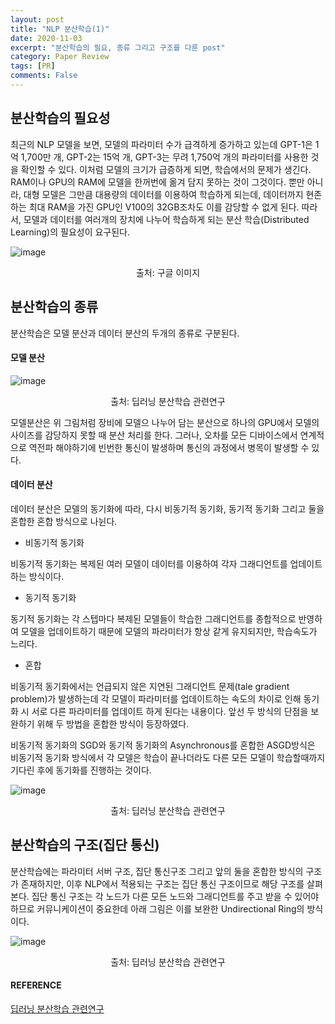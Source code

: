 ```yaml
---
layout: post
title: "NLP 분산학습(1)"
date: 2020-11-03
excerpt: "분산학습의 필요, 종류 그리고 구조를 다룬 post"
category: Paper Review
tags: [PR]
comments: False
---
```


## 분산학습의 필요성
최근의 NLP 모델을 보면, 모델의 파라미터 수가 급격하게 증가하고 있는데 GPT-1은 1억 1,700만 개, GPT-2는 15억 개, GPT-3는 무려 1,750억 개의 파라미터를 사용한 것을 확인할 수 있다. 이처럼 모델의 크기가 급증하게 되면, 학습에서의 문제가 생긴다. RAM이나 GPU의 RAM에 모델을 한꺼번에 옮겨 담지 못하는 것이 그것이다. 뿐만 아니라, 대형 모델은 그만큼 대용량의 데이터를 이용하여 학습하게 되는데, 데이터까지 현존하는 최대 RAM을 가진 GPU인 V100의 32GB조차도 이를 감당할 수 없게 된다. 따라서, 모델과 데이터를 여러개의 장치에 나누어 학습하게 되는 분산 학습(Distributed Learning)의 필요성이 요구된다.

![image](https://user-images.githubusercontent.com/49096513/97958014-b79f6d00-1def-11eb-8667-877365053ea8.png)
<center>출처: 구글 이미지</center>

## 분산학습의 종류
분산학습은 모델 분산과 데이터 분산의 두개의 종류로 구분된다.
#### 모델 분산

![image](https://user-images.githubusercontent.com/49096513/97959076-ecacbf00-1df1-11eb-805d-1cadc1b13a08.png)
<center>출처: 딥러닝 분산학습 관련연구</center>

모델분산은 위 그림처럼 장비에 모델으 나누어 담는 분산으로 하나의 GPU에서 모델의 사이즈를 감당하지 못할 때 분산 처리를 한다. 그러나, 오차를 모든 디바이스에서 연계적으로 역전파 해야하기에 빈번한 통신이 발생하며 통신의 과정에서 병목이 발생할 수 있다.
#### 데이터 분산

데이터 분산은 모델의 동기화에 따라, 다시 비동기적 동기화, 동기적 동기화 그리고 둘을 혼합한 혼합 방식으로 나뉜다.

* 비동기적 동기화
  
비동기적 동기화는 복제된 여러 모델이 데이터를 이용하여 각자 그래디언트를 업데이트 하는 방식이다. 

* 동기적 동기화
  
동기적 동기화는 각 스텝마다 복제된 모델들이 학습한 그래디언트를 종합적으로 반영하여 모델을 업데이트하기 때문에 모델의 파라미터가 항상 같게 유지되지만, 학습속도가 느리다.

* 혼합
  
비동기적 동기화에서는 언급되지 않은 지연된 그래디언트 문제(tale gradient problem)가 발생하는데 각 모델이 파라미터를 업데이트하는 속도의 차이로 인해 동기화 시 서로 다른 파라미터를 업데이트 하게 된다는 내용이다. 앞선 두 방식의 단점을 보완하기 위해 두 방법을 혼합한 방식이 등장하였다. 

비동기적 동기화의 SGD와 동기적 동기화의 Asynchronous를 혼합한 ASGD방식은 비동기적 동기화 방식에서 각 모델은 학습이 끝나더라도 다른 모든 모델이 학습할때까지 기다린 후에 동기화를 진행하는 것이다.

![image](https://user-images.githubusercontent.com/49096513/97960169-3dbdb280-1df4-11eb-9947-c399e35d8874.png)
<center>출처: 딥러닝 분산학습 관련연구</center>

## 분산학습의 구조(집단 통신)
분산학습에는 파라미터 서버 구조, 집단 통신구조 그리고 앞의 둘을 혼합한 방식의 구조가 존재하지만, 이후 NLP에서 적용되는 구조는 집단 통신 구조이므로 해당 구조를 살펴 본다. 집단 통신 구조는 각 노드가 다른 모든 노드와 그래디언트를 주고 받을 수 있어야 하므로 커뮤니케이션이 중요한데 아래 그림은 이를 보완한 Undirectional Ring의 방식이다.

![image](https://user-images.githubusercontent.com/49096513/97961767-3cda5000-1df7-11eb-8795-6328fa5e64bb.png)
<center>출처: 딥러닝 분산학습 관련연구</center>


#### REFERENCE
[딥러닝 분산학습 관련연구](https://lyusungwon.github.io/assets/publications/DistributedDeepLearningTrainingOverview.pdf)
